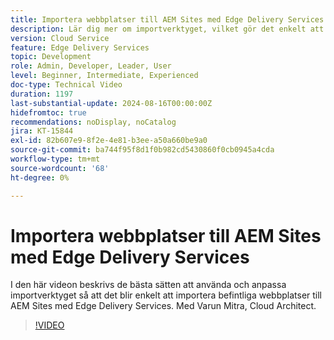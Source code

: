 ```yaml
---
title: Importera webbplatser till AEM Sites med Edge Delivery Services
description: Lär dig mer om importverktyget, vilket gör det enkelt att importera webbplatser till AEM Sites med Edge Delivery Services.
version: Cloud Service
feature: Edge Delivery Services
topic: Development
role: Admin, Developer, Leader, User
level: Beginner, Intermediate, Experienced
doc-type: Technical Video
duration: 1197
last-substantial-update: 2024-08-16T00:00:00Z
hidefromtoc: true
recommendations: noDisplay, noCatalog
jira: KT-15844
exl-id: 82b607e9-8f2e-4e81-b3ee-a50a660be9a0
source-git-commit: ba744f95f8d1f0b982cd5430860f0cb0945a4cda
workflow-type: tm+mt
source-wordcount: '68'
ht-degree: 0%

---
```


# Importera webbplatser till AEM Sites med Edge Delivery Services

I den här videon beskrivs de bästa sätten att använda och anpassa importverktyget så att det blir enkelt att importera befintliga webbplatser till AEM Sites med Edge Delivery Services. Med Varun Mitra, Cloud Architect.

>[!VIDEO](https://video.tv.adobe.com/v/3431603/?learn=on)
